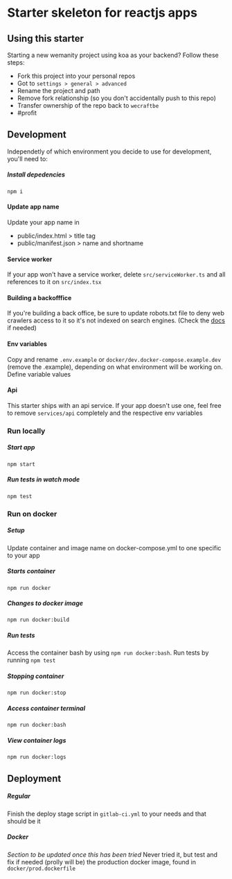 # Starter skeleton for reactjs apps

## Using this starter
Starting a new wemanity project using koa as your backend? Follow these steps: 
- Fork this project into your personal repos
- Got to ``settings > general > advanced``
- Rename the project and path
- Remove fork relationship (so you don't accidentally push to this repo)
- Transfer ownership of the repo back to ``wecraftbe``
- #profit

## Development
Independetly of which environment you decide to use for development, you'll need to:

##### Install depedencies 
``npm i``

#### Update app name
Update your app name in 
- public/index.html > title tag
- public/manifest.json > name and shortname

#### Service worker
If your app won't have a service worker, delete `src/serviceWorker.ts` and all references to it on `src/index.tsx`

#### Building a backofffice 
If you're building a back office, be sure to update robots.txt file to deny web crawlers access to it so it's not indexed on search engines. (Check the [docs](https://www.robotstxt.org/robotstxt.html) if needed)

#### Env variables 
Copy and rename `.env.example` or `docker/dev.docker-compose.example.dev` (remove the .example), depending on what environment will be working on. 
Define variable values

#### Api 
This starter ships with an api service. If your app doesn't use one, feel free to remove `services/api` completely and the respective env variables

### Run locally

##### Start app
``npm start``

##### Run tests in watch mode 
``npm test``


### Run on docker

##### Setup 
Update container and image name on docker-compose.yml to one specific to your app

##### Starts container
``npm run docker``

##### Changes to docker image
``npm run docker:build``

##### Run tests
Access the container bash by using ``npm run docker:bash``.
Run tests by running ``npm test``

##### Stopping container
``npm run docker:stop``

##### Access container terminal 
``npm run docker:bash``

##### View container logs
``npm run docker:logs``


## Deployment

##### Regular
Finish the deploy stage script in ``gitlab-ci.yml`` to your needs and that should be it

##### Docker
*Section to be updated once this has been tried*
Never tried it, but test and fix if needed (prolly will be) the production docker image, found in `docker/prod.dockerfile`